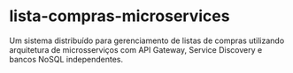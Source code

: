 # lista-compras-microservices
Um sistema distribuído para gerenciamento de listas de compras utilizando arquitetura de microsserviços com API Gateway, Service Discovery e bancos NoSQL independentes.
